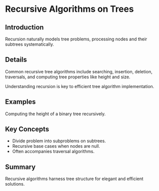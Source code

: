 # Recursive Algorithms on Trees

## Introduction
Recursion naturally models tree problems, processing nodes and their subtrees systematically.

## Details
Common recursive tree algorithms include searching, insertion, deletion, traversals, and computing tree properties like height and size.

Understanding recursion is key to efficient tree algorithm implementation.

## Examples
Computing the height of a binary tree recursively.

## Key Concepts
- Divide problem into subproblems on subtrees.  
- Recursive base cases when nodes are null.  
- Often accompanies traversal algorithms.

## Summary
Recursive algorithms harness tree structure for elegant and efficient solutions.
